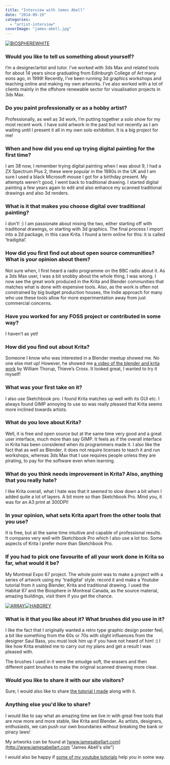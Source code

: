 ```yaml
---
title: "Interview with James Abell"
date: "2014-09-19"
categories: 
  - "artist-interview"
coverImage: "james-abell.jpg"
---
```


[![BIOSPHEREWHITE](/images/posts/2014/BIOSPHEREWHITE-813x1024.jpg)](/images/posts/2014/BIOSPHEREWHITE.jpg)

### Would you like to tell us something about yourself?

I’m a designer/artist and tutor. I’ve worked with 3ds Max and related tools for about 14 years since graduating from Edinburgh College of Art many eons ago, in 1999! Recently, I’ve been running 3d graphics workshops and teaching online and making my own artworks. I’ve also worked with a lot of clients mainly in the offshore renewable sector for visualisation projects in 3ds Max.

### Do you paint professionally or as a hobby artist?

Professionally, as well as 3d work, I’m putting together a solo show for my most recent work. I have sold artwork in the past but not recently as I am waiting until I present it all in my own solo exhibition. It is a big project for me!

### When and how did you end up trying digital painting for the first time?

I am 38 now, I remember trying digital painting when I was about 9, I had a ZX Spectrum Plus 2, these were popular in the 1980s in the UK and I am sure I used a black Microsoft mouse I got for a birthday present. My attempts weren't good, I went back to traditional drawing. I started digital painting a few years again to edit and also enhance my scanned traditional drawings and also 3d renders.

### What is it that makes you choose digital over traditional painting?

I don’t! :) I am passionate about mixing the two, either starting off with traditional drawings, or starting with 3d graphics. The final process I import into a 2d package, in this case Krita. I found a term online for this: it is called ‘tradigital’.

### How did you first find out about open source communities? What is your opinion about them?

Not sure when, I first heard a radio programme on the BBC radio about it. As a 3ds Max user, I was a bit snobby about the whole thing, I was wrong. I now see the great work produced in the Krita and Blender communities that matches what is done with expensive tools. Also, as the work is often not constrained by big budget production houses, the Indie approach for many who use these tools allow for more experimentation away from just commercial concerns.

### Have you worked for any FOSS project or contributed in some way?

I haven’t as yet!

### How did you find out about Krita?

Someone I know who was interested in a Blender meetup showed me. No one else met up! However, he showed me [a video of the blender and krita work](https://www.youtube.com/watch?v=_2NoJVSXR_g "YouTube video") by William Thorup, Thieve’s Cross. It looked great, I wanted to try it myself!

### What was your first take on it?

I also use Sketchbook pro. I found Krita matches up well with its GUI etc. I always found GIMP annoying to use so was really pleased that Krita seems more inclined towards artists.

### What do you love about Krita?

Well, it is free and open source but at the same time very good and a great user interface, much more than say GIMP. It feels as if the overall interface in Krita has been considered when its programmers made it. I also like the fact that as well as Blender, it does not require licenses to teach it and run workshops, whereas 3ds Max that I use requires people unless they are pirating, to pay for the software even when learning.

### What do you think needs improvement in Krita? Also, anything that you really hate?

I like Krita overall, what I hate was that it seemed to slow down a bit when I added quite a lot of layers. A bit more so than Sketchbook Pro. Mind you, it was for an A3 print at 300DPI!

### In your opinion, what sets Krita apart from the other tools that you use?

It is free, but at the same time intuitive and capable of professional results. It compares very well with Sketchbook Pro which I also use a lot too. Some aspects of Krita I prefer more than Sketchbook Pro.

### If you had to pick one favourite of all your work done in Krita so far, what would it be?

My Montreal Expo 67 project. The whole point was to make a project with a series of artwork using my 'tradigital' style. record it and make a Youtube tutorial from it using Blender, Krita and traditional drawing. I used the Habitat 67 and the Biosphere in Montreal Canada, as the source material, amazing buildings, visit them if you get the chance.

[![ARRAY](/images/posts/2014/ARRAY-300x217.jpg)](/images/posts/2014/ARRAY.jpg)[![HABGREY](/images/posts/2014/HABGREY-232x300.jpg)](/images/posts/2014/HABGREY.jpg)

### What is it that you like about it? What brushes did you use in it?

I like the fact that I originally wanted a retro type graphic design poster feel, a bit like something from the 60s or 70s with slight influences from the designer Saul Bass, you must look him up if you have not heard of him! :) I like how Krita enabled me to carry out my plans and get a result I was pleased with.

The brushes I used in it were the smudge soft, the erasers and then different paint brushes to make the original scanned drawing more clear.

### Would you like to share it with our site visitors?

Sure; I would also like to share [the tutorial I made](https://www.youtube.com/playlist?list=PLlvAeSGilUcASUa0j57RFD-4G8Pr4KXwn "YouTube tutorial playlist") along with it.

### Anything else you'd like to share?

I would like to say what an amazing time we live in with great free tools that are now more and more stable, like Krita and Blender. As artists, designers, enthusiasts, we can push our own boundaries without breaking the bank or piracy laws!

My artworks can be found at [www.jamesabellart.com](http://www.jamesabellart.com "James Abell's site")

I would also be happy if [some of my youtube tutorials](https://www.youtube.com/channel/UCSh49ftomfbu2yvFlx-MHqg "James' youtube channel") help you in some way. ­
